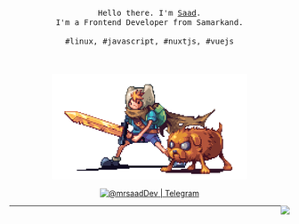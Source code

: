 
<p align="center">
  <br>
  <br>
  <br>
  <samp>Hello there. I'm <a href="https://mrsaaddev.vercel.app">Saad</a>.<br> I'm a Frontend Developer from Samarkand.<br><br>#linux, #javascript, #nuxtjs, #vuejs</samp>
  <br>
  <br>
  <br>
  <br>
  <img src="https://github.com/mrsaadDev/mrsaadDev/blob/main/preview.gif" width="350" />
</p>
  <p 
  align="center">
    <a
      align="center"
      href="https://t.me/mrsaadDev" 
      target="_blank">
          <img 
            alt="@mrsaadDev | Telegram" 
            width="80px" 
            src="https://sadykhzadeh.ml/img/telegram-10.gif" />
    </a>
</p>
<img align="right" src="https://github-readme-stats.vercel.app/api?username=mrsaadDev&show_icons=true&count_private=true&hide=contribs&include_all_commits=true&theme=highcontrast&bg_color=30,e96443,904e95" />

------------

